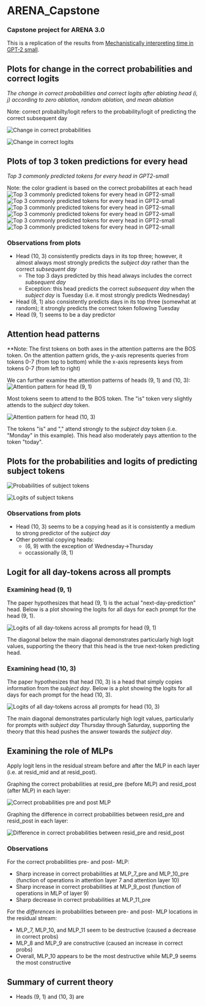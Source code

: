 # ARENA_Capstone
### Capstone project for ARENA 3.0

This is a replication of the results from [Mechanistically interpreting time in GPT-2 small](https://www.lesswrong.com/posts/6tHNM2s6SWzFHv3Wo/mechanistically-interpreting-time-in-gpt-2-small).


## Plots for change in the correct probabilities and correct logits
*The change in correct probabilities and correct logits after ablating head (i, j) according to zero ablation, random ablation, and mean ablation*

Note: correct probabilty/logit refers to the probability/logit of predicting the correct subsequent day 

![Change in correct probabilities](./temporal_rep/imgs/ChangeProbs.png "Probabilities")

![Change in correct logits](./temporal_rep/imgs/ChangeLogits.png "Logits")

## Plots of top 3 token predictions for every head
*Top 3 commonly predicted tokens for every head in GPT2-small*

Note: the color gradient is based on the correct probabilites at each head 
![Top 3 commonly predicted tokens for every head in GPT2-small](./temporal_rep/imgs/MT.png "Monday --> Tuesday prediction")
![Top 3 commonly predicted tokens for every head in GPT2-small](./temporal_rep/imgs/TW.png "Tueday --> Wednesday prediction")
![Top 3 commonly predicted tokens for every head in GPT2-small](./temporal_rep/imgs/WTh.png "Wednesday --> Thursday prediction")
![Top 3 commonly predicted tokens for every head in GPT2-small](./temporal_rep/imgs/ThF.png "Thursday --> Friday prediction")
![Top 3 commonly predicted tokens for every head in GPT2-small](./temporal_rep/imgs/FS.png "Friday --> Saturday prediction")
![Top 3 commonly predicted tokens for every head in GPT2-small](./temporal_rep/imgs/SSu.png "Saturday --> Sunday prediction")

### Observations from plots
- Head (10, 3) consistently predicts days in its top three; however, it almost always most strongly predicts the *subject day* rather than the correct *subsequent day*
    - The top 3 days predicted by this head always includes the correct *subsequent day*
    - Exception: this head predicts the correct *subsequent day* when the *subject day* is Tuesday (i.e. it most strongly predicts Wednesday)
- Head (8, 1) also consistently predicts days in its top three (somewhat at random); it strongly predicts the correct token following Tuesday
- Head (9, 1) seems to be a day predictor

## Attention head patterns
**Note: The first tokens on both axes in the attention patterns are the BOS token. On the attention pattern grids, the y-axis represents queries from tokens 0-7 (from top to bottom) while the x-axis represents keys from tokens 0-7 (from left to right) 

We can further examine the attention patterns of heads (9, 1) and (10, 3):
![Attention pattern for head (9, 1)](./temporal_rep/imgs/Layer9Pattern.png "Attention pattern for head (9, 1)")

Most tokens seem to attend to the BOS token. The "is" token very slightly attends to the *subject day* token.

![Attention pattern for head (10, 3)](./temporal_rep/imgs/Layer10Pattern.png "Attention pattern for head (10, 3)")

The tokens "is" and "," attend strongly to the *subject day* token (i.e. "Monday" in this example). This head also moderately pays attention to the token "today".

## Plots for the probabilities and logits of predicting subject tokens

![Probabilities of subject tokens](./temporal_rep/imgs/SubjectProbs.png "Probabilities")

![Logits of subject tokens](./temporal_rep/imgs/SubjectLogits.png "Logits")

### Observations from plots
- Head (10, 3) seems to be a copying head as it is consistently a medium to strong predictor of the *subject day*
- Other potential copying heads: 
    - (6, 9) with the exception of Wednesday->Thursday
    - occassionally (8, 1)

## Logit for all day-tokens across all prompts

### Examining head (9, 1)
The paper hypothesizes that head (9, 1) is the actual "next-day-prediction" head. Below is a plot showing the logits for all days for each prompt for the head (9, 1).

![Logits of all day-tokens across all prompts for head (9, 1)](./temporal_rep/imgs/Logits-9-1.png "Logits of all days for (9, 1)")

The diagonal below the main diagonal demonstrates particularly high logit values, supporting the theory that this head is the true next-token predicting head.

### Examining head (10, 3)
The paper hypothesizes that head (10, 3) is a head that simply copies information from the *subject day*. Below is a plot showing the logits for all days for each prompt for the head (10, 3).

![Logits of all day-tokens across all prompts for head (10, 3)](./temporal_rep/imgs/Logits-9-1.png "Logits of all days for (10, 3)")

The main diagonal demonstrates particularly high logit values, particularly for prompts with *subject day* Thursday through Saturday, supporting the theory that this head pushes the answer towards the *subject day*.

## Examining the role of MLPs
Apply logit lens in the residual stream before and after the MLP in each layer (i.e. at resid_mid and at resid_post).

Graphing the correct probabilities at resid_pre (before MLP) and resid_post (after MLP) in each layer:

![Correct probabilities pre and post MLP](./temporal_rep/imgs/MLP-probs.png "Correct probabilities pre and post MLP")

Graphing the difference in correct probabilities between resid_pre and resid_post in each layer:

![Difference in correct probabilities between resid_pre and resid_post](./temporal_rep/imgs/MLP-prob-diffs.png "Difference in correct probabilities between resid_pre and resid_post")

### Observations
For the correct probabilities pre- and post- MLP:
- Sharp increase in correct probabilities at MLP_7_pre and MLP_10_pre (function of operations in attention layer 7 and attention layer 10)
- Sharp increase in correct probabilities at MLP_9_post (function of operations in MLP of layer 9)
- Sharp decrease in correct probabilities at MLP_11_pre

For the *differences* in probabilities between pre- and post- MLP locations in the residual stream:
- MLP_7, MLP_10, and MLP_11 seem to be destructive (caused a decrease in correct probs)
- MLP_8 and MLP_9 are constructive (caused an increase in correct probs)
- Overall, MLP_10 appears to be the most destructive while MLP_9 seems the most constructive


## Summary of current theory
- Heads (9, 1) and (10, 3) are 